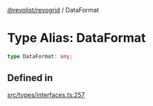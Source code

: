 [@revolist/revogrid](README.md) / DataFormat

# Type Alias: DataFormat

```ts
type DataFormat: any;
```

## Defined in

[src/types/interfaces.ts:257](https://github.com/revolist/revogrid/blob/04dd894203fb683ca28026a56e8b7c79feca958d/src/types/interfaces.ts#L257)
